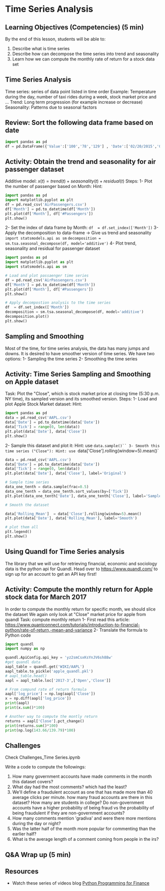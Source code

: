 # Time Series Analysis

## Learning Objectives (Competencies) (5 min)
By the end of this lesson, students will be able to:
1. Describe what is time series
2. Describe how can decompose the time series into trend and seasonality
3. Learn how we can compute the monthly rate of return for a stock data set


## Time Series Analysis
Time series: series of data point listed in time order
Example: Temperature during the day, number of taxi rides during a week, stock market price and ...
Trend: Long term progression (for example increase or decrease)
Seasonality: Patterns due to seasonal factors

## Review: Sort the following data frame based on date
```python
import pandas as pd
df = pd.DataFrame({'Value':['100','78','129'] , 'Date':['02/20/2015','01/15/2016','08/21/2015']})
```

## Activity: Obtain the trend and seasonality for air passenger dataset
Additive model: $x(t) = trend(t) + seasonality(t) + residual(t)$
Steps:
1- Plot the number of passenger based on Month: Hint:
```python
import pandas as pd
import matplotlib.pyplot as plt
df = pd.read_csv('AirPassengers.csv')
df['Month'] = pd.to_datetime(df['Month'])
plt.plot(df['Month'], df['#Passengers'])
plt.show()
```
2- Set the index of data frame by Month:
`df  = df.set_index(['Month'])`
3- Apply the decomposition to data-frame -> Give us trend and seasonality
`import statsmodels.api as sm`
`decomposition = sm.tsa.seasonal_decompose(df, model='additive')`
4- Plot trend, seasonality and residual for passenger dataset

```python
import pandas as pd
import matplotlib.pyplot as plt
import statsmodels.api as sm

# Load and plot passaenger time series
df = pd.read_csv('AirPassengers.csv')
df['Month'] = pd.to_datetime(df['Month'])
plt.plot(df['Month'], df['#Passengers'])
plt.show()

# Apply decompostion analysis to the time series
df  = df.set_index(['Month'])
decomposition = sm.tsa.seasonal_decompose(df, model='additive')
decomposition.plot()
plt.show()
```
## Sampling and Smoothing
Most of the time, for time series analysis, the data has many jumps and downs.
It is desired to have smoother version of time series.
We have two options:
1- Sampling the time series
2- Smoothing the time series

## Activity: Time Series Sampling and Smoothing on Apple dataset
Task: Plot the "Close", which is stock market price at closing time (5:30 p.m. NY time), its sampled version and its smoothed version.
Steps:
1- Load and plot Apple Stock Market dataset:
Hint:
```python
import pandas as pd
data = pd.read_csv('AAPL.csv')
data['Date'] = pd.to_datetime(data['Date'])
data['Tick'] = range(0, len(data))
plt.plot(data['Date'], data['Close'])
plt.show()
```
2- Sample this dataset and plot it:
Hint: use `data.sample()``
3- Smooth this time series ("Close"):
Hint: use `data['Close'].rolling(window=5).mean()`

```python
data = pd.read_csv('AAPL.csv')
data['Date'] = pd.to_datetime(data['Date'])
data['Tick'] = range(0, len(data))
plt.plot(data['Date'], data['Close'], label='Original')

# Sample time series
data_one_tenth = data.sample(frac=0.5)
data_one_tenth = data_one_tenth.sort_values(by=['Tick'])
plt.plot(data_one_tenth['Date'], data_one_tenth['Close'], label='Sampled')

# Smooth the dataset

data['Rolling_Mean']  = data['Close'].rolling(window=5).mean()
plt.plot(data['Date'], data['Rolling_Mean'], label='Smooth')

# plot them all
plt.legend()
plt.show()
```
## Using Quandl for Time Series analysis
The library that we will use for retrieving financial, economic and sociology data is the python api for Quandl.
Head over to https://www.quandl.com/ to sign up for an account to get an API key first!

## Activity: Compute the monthly return for Apple stock data for March 2017
In order to compute the monthly return for specific month, we should slice the dataset
We again only look at "Close" market price for apple from quandl
Task: compute monthly return
1- First read this article: https://www.quantconnect.com/tutorials/introduction-to-financial-python/rate-of-return,-mean-and-variance
2- Translate the formula to Python code

```python
import quandl
import numpy as np

quandl.ApiConfig.api_key = 'yz2smCsxKsYnJV6sh88w'
#get quandl data
aapl_table = quandl.get('WIKI/AAPL')
aapl_table.to_pickle('apple_quandl.pkl')
# aapl_table.head()
aapl = aapl_table.loc['2017-3',['Open','Close']]

# From compund rate of return formula
aapl['log_price'] = np.log(aapl['Close'])
x = np.diff(aapl['log_price'])
print(aapl)
print(x.sum()*100)

# Another way to compute the montly return
returns = aapl['Close'].pct_change()
print(returns.sum()*100)
print(np.log(143.66/139.79)*100)
```


## Challenges
Check Challenges_Time Series.ipynb

Write a code to compute the followings:

1. How many government accounts have made comments in the month this dataset covers?
2. What day had the most comments? which had the least?
3. We'll define a fraudulent account as one that has made more than 40 average clicks per minute. how many fraud accounts are there in this dataset? How many are students in college? Do non-government accounts have a higher probability of being fraud vs the probability of being fraudulent if they are non-government accounts?
4. How many comments mention 'gradiva' and were there more mentions during the day or night?
5. Was the latter half of the month more popular for commenting than the earlier half?
6. What is the average length of a comment coming from people in the irs?

## Q&A Wrap up (5 min)

## Resources
- Watch these series of videos blog [Python Programming for Finance ](https://pythonprogramming.net/getting-stock-prices-python-programming-for-finance/)
